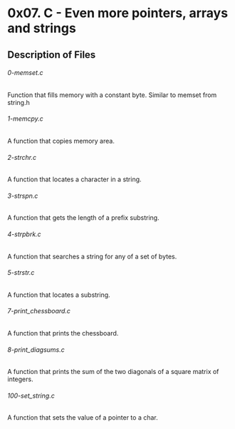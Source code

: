 # 0x07. C - Even more pointers, arrays and strings

## Description of Files

<h6>0-memset.c</h6>
Function that fills memory with a constant byte. Similar to memset from string.h

<h6>1-memcpy.c</h6>
A function that copies memory area.

<h6>2-strchr.c</h6>
A function that locates a character in a string.

<h6>3-strspn.c</h6>
A  function that gets the length of a prefix substring.

<h6>4-strpbrk.c</h6>
A function that searches a string for any of a set of bytes.


<h6>5-strstr.c</h6>
A function that locates a substring.


<h6>7-print_chessboard.c</h6>
A  function that prints the chessboard.

<h6>8-print_diagsums.c</h6>
A function that prints the sum of the two diagonals of a square matrix of integers.

<h6>100-set_string.c</h6>
A function that sets the value of a pointer to a char.
